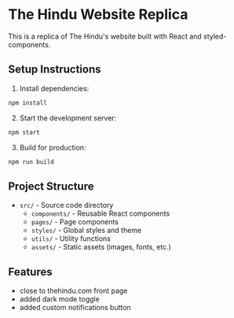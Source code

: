 # The Hindu Website Replica

This is a replica of The Hindu's website built with React and styled-components.

## Setup Instructions

1. Install dependencies:
```bash
npm install
```

2. Start the development server:
```bash
npm start
```

3. Build for production:
```bash
npm run build
```

## Project Structure

- `src/` - Source code directory
  - `components/` - Reusable React components
  - `pages/` - Page components
  - `styles/` - Global styles and theme
  - `utils/` - Utility functions
  - `assets/` - Static assets (images, fonts, etc.)

## Features

- close to thehindu.com front page
- added dark mode toggle
- added custom notifications button 
